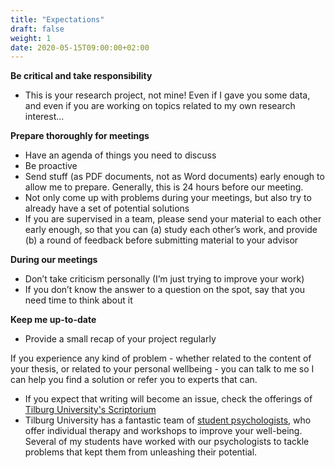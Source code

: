 ```yaml
---
title: "Expectations"
draft: false
weight: 1
date: 2020-05-15T09:00:00+02:00
---
```


**Be critical and take responsibility**
  * This is your research project, not mine! Even if I gave you some data,
    and even if you are working on topics related to my own research interest...

**Prepare thoroughly for meetings**
  * Have an agenda of things you need to discuss
  * Be proactive
  * Send stuff (as PDF documents, not as Word documents) early enough to allow me to prepare. Generally, this is 24 hours before our meeting.
  * Not only come up with problems during your meetings, but also try to already have a set of potential solutions
  * If you are supervised in a team, please send your material to each other early enough,
    so that you can (a) study each other’s work, and provide (b) a round of feedback
    before submitting material to your advisor

**During our meetings**
  * Don’t take criticism personally (I’m just trying to improve your work)
  * If you don’t know the answer to a question on the spot, say that you need time to
  think about it

**Keep me up-to-date**
  * Provide a small recap of your project regularly

If you experience any kind of problem - whether related to the content of your thesis, or related to your personal wellbeing - you can talk to me so I can help you find a solution or refer you to experts that can.
  * If you expect that writing will become an issue, check the offerings of [Tilburg University's Scriptorium](https://www.tilburguniversity.edu/students/studying/scriptorium/writing)
  * Tilburg University has a fantastic team of [student psychologists](https://www.tilburguniversity.edu/students/tutoring/psychologist), who offer individual therapy and workshops to improve your well-being. Several of my students have worked with our psychologists to tackle problems that kept them from unleashing their potential.
